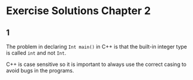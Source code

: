 # Exercise Solutions Chapter 2

## 1

The problem in declaring `Int main()` in C++ is that the built-in integer type is called `int` and not `Int`.

C++ is case sensitive so it is important to always use the correct casing to avoid bugs in the programs.
